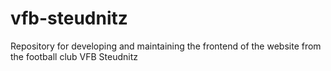# vfb-steudnitz
Repository for developing and maintaining the frontend of the website from the football club VFB Steudnitz
